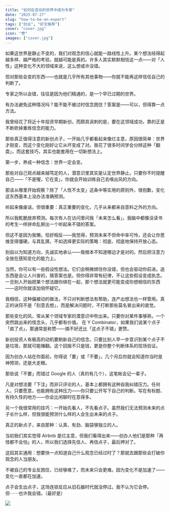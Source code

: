 ```yaml
---
title: "如何在变动的世界中成为专家"
date: "2025-07-27"
slug: "how-to-be-an-expert"
tags: ["创业", "好文推荐"]
cover: "cover.jpg"
icon: "😎"
images: ["cover.jpg"]
---
```

如果这世界是静止不变的，我们对观念的信心就能一路线性上升。某个想法经得起越多样、越严格的考验，就越可能是真的。许多人其实默默相信这一点——对「人性」这种变化不大的领域来说，这么想或许没错。



但对那些会变的东西——也就是几乎所有其他事物——你就不能再这样信任自己的判断了。



专家之所以会错，往往是因为他们精通的，是一个早已过期的世界。



有办法避免这种情况吗？能不能不被过时信念困住？答案是——可以，但得靠一点方法。



我曾经花了将近十年投资早期新创，而颇具讽刺的是，要在这领域成功，靠的正是不断砍掉重练信念的能力。



那些真正值得注意的新创点子，一开始几乎都看起来像烂主意，原因很简单：世界才刚变，而这个变化刚好让它从坏变成了对。我花了很多时间学会分辨这种「翻盘」，而这套技巧，其实也能套用在一切新想法上。



第一步，养成一种信念：世界一定会变。



那些对自己观点越来越笃定的人，潜意识里其实是认定世界静止。只要你不时提醒自己——「不是喔，它在变」，你就会开始训练自己去嗅出风的方向。



那该从哪里开始观察？除了「人性不太变」这条中等实用的原则外，很抱歉，变化这东西基本上没办法准确预测。



听起来像废话，但很重要：真正重要的变化，几乎从来都来自意料之外的方向。



所以我乾脆放弃预测。每次有人在访问里问我「未来怎么看」，我脑中都像没读书的考生一样拼命乱掰出一个听起来不错的答案。



但这不是因为我懒。恰好相反——我觉得，预测未来不但命中率可怜，还会让你思维变得僵硬。与其乱猜，不如选择更实际的策略：彻底、彻底地保持开放心态。



别自以为知道方向，先诚实地承认——我根本不知道哪边才是对的。然后把注意力全放在感知变化的能力上。



当然，你可以有一些假设性想法。它们会稍微绑住你没错，但也会驱动你前进。追东西是会让人兴奋的，猜答案也是。但你得非常有纪律，不让这些假设变成执念。
一旦别人开始把某个想法跟你绑在一起，那个想法就更可能变成你想相信的东西——这时你就该加倍怀疑它。



我相信，这种偏被动的做法，不只对判断想法有帮助，连产出想法也一样管用。真正的诀窍不是「刻意去想」，而是解决问题时，不打断那些莫名冒出来的直觉。



那些变化的风，常从某个领域专家的潜意识中吹出来。只要你对某件事够熟，一个突然跳出来的怪念头，几乎都有价值。
在 Y Combinator，如果我们说某个点子「疯了点」，那通常是称赞——搞不好还比「这点子不错」更赞。



新创投资人有极高的动机要刷新自己的信念。只要比别人早一步意识到某个点子不是垃圾，那就可能赚翻。这个回报不只是钱，更是你整个判断体系的现场验证。



因为创办人站在你面前，你得说「要」或「不要」，几个月后你就会知道你当时是神预测，还是大走眼。



那些说「不要」而错过 Google 的人（真的有几个），这笔帐会记一辈子。



凡是对想法要「下注」而非只评论的人，基本上都拥有这种自我纠错压力。任何人，只要愿意，也能拥有这种压力——你只要公开写下自己的判断。写在有标题、有持久性的地方——你会比闲聊时在意得多。



另一个我很常用的技巧：一开始先看人，不先看点子。虽然我们无法预测未来的点子长什么样，但我很能预测什么样的人会生出未来的点子。



真正的新点子，来自那种：认真、有劲、脑袋够独立的人。



当初我们其实觉得 Airbnb 是烂主意，但我们看得出来——创办人他们是那种「再怪都不会怕」的人，所以我们选择先信人、再信点子，最后押对了。



这招其实通用：想要快一点知道自己什么观念已经过时了？那就去跟那些会打破你观念的人当朋友。



不被自己的专业反困住，已经够难了，而未来只会更难。因为变化不是加速了——变化一直都在加速。



点子会生出点子，这场连锁反应从旧石器时代就没停过。我不认为它会停。
但⋯⋯也许我会错。（最好是）




![](https://prod-files-secure.s3.us-west-2.amazonaws.com/112d0858-5090-4d34-a606-b75eb8d65fd2/46476355-9cf3-4e99-9b7a-3531bc426380/1000202064.png?X-Amz-Algorithm=AWS4-HMAC-SHA256&X-Amz-Content-Sha256=UNSIGNED-PAYLOAD&X-Amz-Credential=ASIAZI2LB4663HWNGBKF%2F20250824%2Fus-west-2%2Fs3%2Faws4_request&X-Amz-Date=20250824T114308Z&X-Amz-Expires=3600&X-Amz-Security-Token=IQoJb3JpZ2luX2VjEOr%2F%2F%2F%2F%2F%2F%2F%2F%2F%2FwEaCXVzLXdlc3QtMiJIMEYCIQD8Q2vDUTtE5JsFZKA3RB7Nk3AVMAVCT9tcaUwU1tHd7gIhANXZLmdqeiHHIBRZcjg95ahqMnFaoYAx7%2BDn6O5gVNaHKv8DCEMQABoMNjM3NDIzMTgzODA1IgxPS1Fi%2F8RK%2FhJ9NXwq3AM9cF%2FO3kkbHHYXKi7ujscu50njgFpj%2Fi0AWYSBtC%2FdG7M%2BhDxD0J1BaYsrEeprWIBTNOjfq6FL%2Fl8nQfmzT%2FogXrQJTF9mDcsRrFYV%2BbLj9RPga6tbtqsdAx2Z3URpHR%2BbE8iq5bG3deUEHE1H4%2BzGuO75TWNOJCFEEInH%2FHQWKvoBlfq05LOnnZ%2B156xUIUlwLSPC%2FCBM27u7jawAK1eHfgjvOSzwd1eIxM5deFHmplk8Rn8CKwnffnxN1di5r9dTZvXRFm9SVmT1J9ipE9w%2B78ULol%2FUa6OMCsmGOLX2TLUWuOCrHLHe2KsiRys2TJOepBZrq0rAAPGlV52%2B1nA%2BmhZuyXg2Y1YWqDr33enLtPp31cnTPA1hLOIS9w95FJBGanGfZCeYDs7kN%2BJqKbXpaadeDc6%2B1dzvYzqx48575id5o%2FRlx57b0TpcI6eIK7E%2B%2BpBjKdjlQQ0mc2htsrxRdFCK4jhrgxtZWefIXCTK3JhTWcloIktCk56XMGbJ6SUjF0eraWDxeB96kckMZo%2B5ANhDJzSc5lF7PzY8bIKkeniHJwVhz28HW7AQ32NNVEYUk7sZLHTnMKA4VSQWa1nMk6i2BPd%2BkMRxk36rWIt%2BnmBXDaXbFV0hPGtK6DC1u6vFBjqkAanLv9lqMqjlgRioyqRu1V1zdE3%2FfA15PgZjaVxV8jTUPlPGUPZCL66zXe%2BGvv1Y9CinmzXOUlE6MKnpQDxHgKQp0TbHsJJgOwIc6QolMfm%2FwoKDdOxb5lu77InziX1pC%2BRb0EQOD8dGkggdWjXnUphJ0uW%2FEORtW%2BjRn02oU7o7il6lGQxCKt%2FwmAz%2FDV6fY97oysysMmLeq63Mz0UvYot1L9pI&X-Amz-Signature=cb03857ff2cf34e00f88208ec74c433f54f57cf2de57502bdce199d0246f0a93&X-Amz-SignedHeaders=host&x-amz-checksum-mode=ENABLED&x-id=GetObject)

